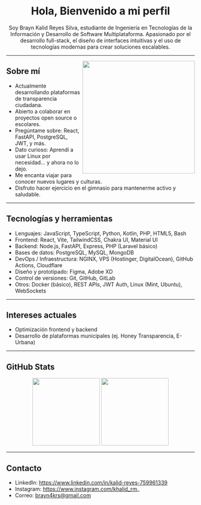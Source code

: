 <h1 align="center">Hola, Bienvenido a mi perfil </h1>

<p align="center">
  Soy Brayn Kalid Reyes Silva, estudiante de Ingeniería en Tecnologías de la Información y Desarrollo de Software Multiplataforma. 
  Apasionado por el desarrollo full-stack, el diseño de interfaces intuitivas y el uso de tecnologías modernas para crear soluciones escalables.
</p>

---

<img align="right" width="300" src="https://media4.giphy.com/media/3oKIPnAiaMCws8nOsE/giphy.gif" />

## Sobre mí

-  Actualmente desarrollando plataformas de transparencia ciudadana.
-  Abierto a colaborar en proyectos open source o escolares.
-  Pregúntame sobre: React, FastAPI, PostgreSQL, JWT, y más.
-  Dato curioso: Aprendí a usar Linux por necesidad… y ahora no lo dejo.
-  Me encanta viajar para conocer nuevos lugares y culturas.
-  Disfruto hacer ejercicio en el gimnasio para mantenerme activo y saludable.

---

## Tecnologías y herramientas

- Lenguajes: JavaScript, TypeScript, Python, Kotlin, PHP, HTML5, Bash
- Frontend: React, Vite, TailwindCSS, Chakra UI, Material UI
- Backend: Node.js, FastAPI, Express, PHP (Laravel básico)
- Bases de datos: PostgreSQL, MySQL, MongoDB
- DevOps / Infraestructura: NGINX, VPS (Hostinger, DigitalOcean), GitHub Actions, Cloudflare
- Diseño y prototipado: Figma, Adobe XD
- Control de versiones: Git, GitHub, GitLab
- Otros: Docker (básico), REST APIs, JWT Auth, Linux (Mint, Ubuntu), WebSockets

---

## Intereses actuales

- Optimización frontend y backend
- Desarrollo de plataformas municipales (ej. Honey Transparencia, E-Urbana)

---

## GitHub Stats

<div align="center">
  <img src="https://github-readme-stats.vercel.app/api?username=BraynKalidRS&show_icons=true&theme=radical" height="180px"/>
  <img src="https://github-readme-streak-stats.herokuapp.com?user=BraynKalidRS&theme=radical" height="180px"/>
</div>

---

## Contacto

- LinkedIn: https://www.linkedin.com/in/kalid-reyes-759961339  
- Instagram: https://www.instagram.com/khalid_rm_  
- Correo: brayn4krs@gmail.com


